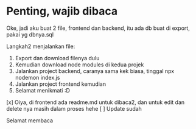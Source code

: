 # Penting, wajib dibaca

Oke, jadi aku buat 2 file, frontend dan backend, itu ada db buat di export, pakai yg dbnya.sql

Langkah2 menjalankan file:
1. Export dan download filenya dulu
2. Kemudian download node modules di kedua projek
3. Jalankan project backend, caranya sama kek biasa, tinggal npx nodemon index.js
4. Jalankan project frontend kemudian
5. Selamat menikmati :D

[x] Oiya, di frontend ada readme.md untuk dibaca2, dan untuk edit dan delete nya masih dalam proses hehe
[ ] Update sudah

Selamat membaca
